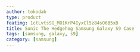 ```yaml
---
author: tokodab
type: product
featimg: 1ctLvtsSG_MO1KrP4IyxCl5z84sO6B5xB
title: Sonic The Hedgehog Samsung Galaxy S9 Case
tags: [samsung, galaxy, s9]
category: [samsung]
---
```

